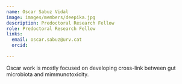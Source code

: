 ```yaml
---
name: Oscar Sabuz Vidal
image: images/members/deepika.jpg
description: Predoctoral Research Fellow
role: Predoctoral Research Fellow
links:
  email: oscar.sabuz@urv.cat
  orcid: 
  
---
```

Oscar work is mostly focused on developing cross-link between gut microbiota and mimmunotoxicity. 

